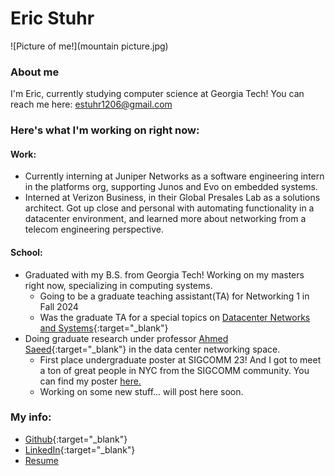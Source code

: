 # Eric Stuhr
![Picture of me!](mountain picture.jpg)
### About me
I'm Eric, currently studying computer science at Georgia Tech! You can reach me here: estuhr1206@gmail.com

### Here's what I'm working on right now:
#### Work:
* Currently interning at Juniper Networks as a software engineering intern in the platforms org, supporting Junos and Evo on embedded systems.
* Interned at Verizon Business, in their Global Presales Lab as a solutions architect. Got up close and personal with automating functionality in a datacenter environment, and learned more about networking from a telecom engineering perspective. 

#### School:
* Graduated with my B.S. from Georgia Tech! Working on my masters right now, specializing in computing systems.
  * Going to be a graduate teaching assistant(TA) for Networking 1 in Fall 2024
  * Was the graduate TA for a special topics on [Datacenter Networks and Systems](https://saeed.github.io/CS8803_DNS_Spring2024/index.html){:target="_blank"}
* Doing graduate research under professor [Ahmed Saeed](https://saeed.github.io/){:target="_blank"} in the data center networking space. 
  * First place undergraduate poster at SIGCOMM 23! And I got to meet a ton of great people in NYC from the SIGCOMM community. You can find my poster <a href="sigcomm23_estuhr_asaeed.pdf" target="_blank">here.</a>
  * Working on some new stuff... will post here soon.

 
### My info:
* [Github](https://github.com/estuhr1206){:target="_blank"}
* [LinkedIn](https://www.linkedin.com/in/eric-stuhr/){:target="_blank"}
* <a href="Eric_Stuhr_Resume.pdf" target="_blank">Resume</a>

